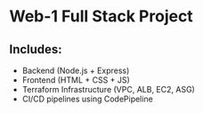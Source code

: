 # Web-1 Full Stack Project

## Includes:
- Backend (Node.js + Express)
- Frontend (HTML + CSS + JS)
- Terraform Infrastructure (VPC, ALB, EC2, ASG)
- CI/CD pipelines using CodePipeline

